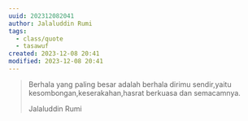 ```yaml
---
uuid: 202312082041
author: Jalaluddin Rumi
tags:
  - class/quote
  - tasawuf
created: 2023-12-08 20:41
modified: 2023-12-08 20:41
---
```


<blockquote>
<p>Berhala yang paling besar adalah berhala dirimu sendir,yaitu kesombongan,keserakahan,hasrat berkuasa dan semacamnya.</p>
<p>Jalaluddin Rumi</p>
</blockquote>
